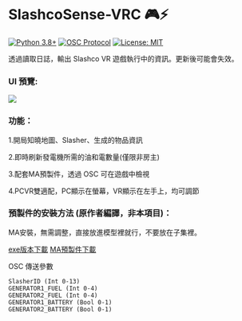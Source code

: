# SlashcoSense-VRC 🎮⚡

[![Python 3.8+](https://img.shields.io/badge/python-3.8+-blue.svg)](https://www.python.org/)
[![OSC Protocol](https://img.shields.io/badge/OSC-1.1-brightgreen)](https://opensoundcontrol.stanford.edu/)
[![License: MIT](https://img.shields.io/badge/License-MIT-yellow.svg)](https://opensource.org/licenses/MIT)

透過讀取日誌，輸出 Slashco VR 遊戲執行中的資訊。更新後可能會失效。

### UI 預覽:
![](https://github.com/user-attachments/assets/28d5bb26-caec-4399-9293-3f336076ad99)

### 功能：

1.開局知曉地圖、Slasher、生成的物品資訊

2.即時刷新發電機所需的油和電數量(僅限非房主)

3.配套MA預製件，透過 OSC 可在遊戲中檢視

4.PCVR雙適配，PC顯示在螢幕，VR顯示在左手上，均可調節


### 預製件的安裝方法 (**原作者編譯，非本項目**)：
MA安裝，無需調整，直接放進模型裡就行，不要放在子集裡。

[exe版本下載](https://github.com/arcxingye/SlasherSense-VRC/releases/download/exe/SlashcoSense.exe)
[MA預製件下載](https://github.com/arcxingye/SlasherSense-VRC/releases/download/exe/SlashcoSense.unitypackage)

OSC 傳送參數
```
SlasherID (Int 0-13)
GENERATOR1_FUEL (Int 0-4)
GENERATOR2_FUEL (Int 0-4)
GENERATOR1_BATTERY (Bool 0-1)
GENERATOR2_BATTERY (Bool 0-1)
```
